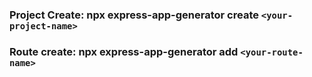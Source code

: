 ### Project Create: npx express-app-generator create `<your-project-name>`

### Route create: npx express-app-generator add `<your-route-name>`
